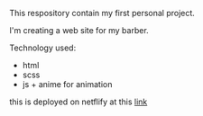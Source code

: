 This respository contain my first personal project. 

I'm creating a web site for my barber.

Technology used:

- html
- scss
- js + anime for animation

this is deployed on netflify at this [link](https://ernestoparrucchiere.it/)
